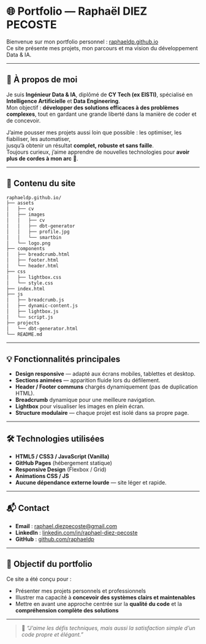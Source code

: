 # 🌐 Portfolio — Raphaël DIEZ PECOSTE

Bienvenue sur mon portfolio personnel : [raphaeldp.github.io](https://raphaeldp.github.io)  
Ce site présente mes projets, mon parcours et ma vision du développement Data & IA.

---

## 🧠 À propos de moi

Je suis **Ingénieur Data & IA**, diplômé de **CY Tech (ex EISTI)**, spécialisé en **Intelligence Artificielle** et **Data Engineering**.  
Mon objectif : **développer des solutions efficaces à des problèmes complexes**, tout en gardant une grande liberté dans la manière de coder et de concevoir.

J’aime pousser mes projets aussi loin que possible : les optimiser, les fiabiliser, les automatiser,  
jusqu’à obtenir un résultat **complet, robuste et sans faille**.  
Toujours curieux, j’aime apprendre de nouvelles technologies pour **avoir plus de cordes à mon arc** 🎯.

---

## 🚀 Contenu du site
```bash
raphaeldp.github.io/
├── assets
│   ├── cv
│   ├── images
│   │   ├── cv
│   │   ├── dbt-generator
│   │   ├── profile.jpg
│   │   └── smartbin
│   └── logo.png
├── components
│   ├── breadcrumb.html
│   ├── footer.html
│   └── header.html
├── css
│   ├── lightbox.css
│   └── style.css
├── index.html
├── js
│   ├── breadcrumb.js
│   ├── dynamic-content.js
│   ├── lightbox.js
│   └── script.js
├── projects
│   └── dbt-generator.html
└── README.md


```


---

## 💡 Fonctionnalités principales

- **Design responsive** — adapté aux écrans mobiles, tablettes et desktop.  
- **Sections animées** — apparition fluide lors du défilement.  
- **Header / Footer communs** chargés dynamiquement (pas de duplication HTML).  
- **Breadcrumb** dynamique pour une meilleure navigation.  
- **Lightbox** pour visualiser les images en plein écran.  
- **Structure modulaire** — chaque projet est isolé dans sa propre page.

---

## 🛠️ Technologies utilisées

- **HTML5 / CSS3 / JavaScript (Vanilla)**  
- **GitHub Pages** (hébergement statique)
- **Responsive Design** (Flexbox / Grid)
- **Animations CSS / JS**
- **Aucune dépendance externe lourde** — site léger et rapide.

---

## 📬 Contact

- **Email** : [raphael.diezpecoste@gmail.com](mailto:raphael.diezpecoste@gmail.com)  
- **LinkedIn** : [linkedin.com/in/raphael-diez-pecoste](https://linkedin.com/in/raphael-diez-pecoste)  
- **GitHub** : [github.com/raphaeldp](https://github.com/raphaeldp)

---

## 🧭 Objectif du portfolio

Ce site a été conçu pour :
- Présenter mes projets personnels et professionnels
- Illustrer ma capacité à **concevoir des systèmes clairs et maintenables**
- Mettre en avant une approche centrée sur la **qualité du code** et la **compréhension complète des solutions**

---

> 💬 _“J’aime les défis techniques, mais aussi la satisfaction simple d’un code propre et élégant.”_

